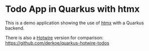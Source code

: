 # Todo App in Quarkus with htmx

This is a demo application showing the use of [htmx](https://htmx.org/) with a Quarkus backend.

There is also a [Hotwire](https://hotwire.dev/) version for comparison: https://github.com/derkoe/quarkus-hotwire-todos
